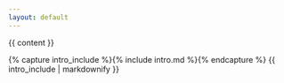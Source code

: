 ```yaml
---
layout: default
---
```


<div class="home">

  {{ content }}
  
  {% capture intro_include %}{% include intro.md %}{% endcapture %}
  {{ intro_include | markdownify }}

</div>
